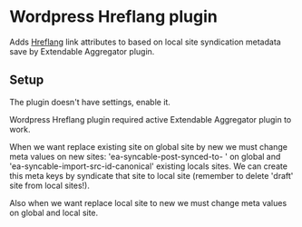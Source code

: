 # Wordpress Hreflang plugin

Adds [Hreflang](https://en.wikipedia.org/wiki/Hreflang) link attributes to <head> based on local site syndication metadata save by Extendable Aggregator plugin.

## Setup

The plugin doesn't have settings, enable it.

Wordpress Hreflang plugin required active Extendable Aggregator plugin to work.

When we want replace existing site on global site by new we must change meta values on new sites: 'ea-syncable-post-synced-to- ' on global and 'ea-syncable-import-src-id-canonical' existing locals sites. We can create this meta keys by syndicate that site to local site (remember to delete 'draft' site from local sites!).

Also when we want replace local site to new we must change meta values on global and local site.



